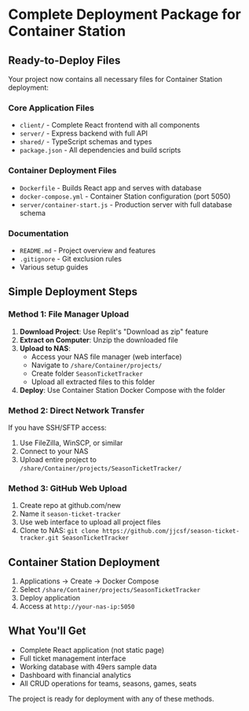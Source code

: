 # Complete Deployment Package for Container Station

## Ready-to-Deploy Files

Your project now contains all necessary files for Container Station deployment:

### Core Application Files
- `client/` - Complete React frontend with all components
- `server/` - Express backend with full API
- `shared/` - TypeScript schemas and types
- `package.json` - All dependencies and build scripts

### Container Deployment Files
- `Dockerfile` - Builds React app and serves with database
- `docker-compose.yml` - Container Station configuration (port 5050)
- `server/container-start.js` - Production server with full database schema

### Documentation
- `README.md` - Project overview and features
- `.gitignore` - Git exclusion rules
- Various setup guides

## Simple Deployment Steps

### Method 1: File Manager Upload
1. **Download Project**: Use Replit's "Download as zip" feature
2. **Extract on Computer**: Unzip the downloaded file
3. **Upload to NAS**: 
   - Access your NAS file manager (web interface)
   - Navigate to `/share/Container/projects/`
   - Create folder `SeasonTicketTracker`
   - Upload all extracted files to this folder
4. **Deploy**: Use Container Station Docker Compose with the folder

### Method 2: Direct Network Transfer
If you have SSH/SFTP access:
1. Use FileZilla, WinSCP, or similar
2. Connect to your NAS
3. Upload entire project to `/share/Container/projects/SeasonTicketTracker/`

### Method 3: GitHub Web Upload
1. Create repo at github.com/new
2. Name it `season-ticket-tracker` 
3. Use web interface to upload all project files
4. Clone to NAS: `git clone https://github.com/jjcsf/season-ticket-tracker.git SeasonTicketTracker`

## Container Station Deployment
1. Applications → Create → Docker Compose
2. Select `/share/Container/projects/SeasonTicketTracker`
3. Deploy application
4. Access at `http://your-nas-ip:5050`

## What You'll Get
- Complete React application (not static page)
- Full ticket management interface
- Working database with 49ers sample data
- Dashboard with financial analytics
- All CRUD operations for teams, seasons, games, seats

The project is ready for deployment with any of these methods.